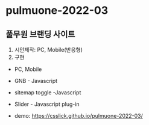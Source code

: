 # pulmuone-2022-03
## 풀무원 브랜딩 사이트
1. 시안제작: PC, Mobile(반응형)
2. 구현
  - PC, Mobile
  - GNB - Javascript
  - sitemap toggle -Javascript
  - Slider - Javascript plug-in

- demo: https://csslick.github.io/pulmuone-2022-03/
